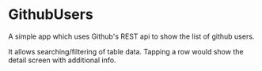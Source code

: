 # GithubUsers

A simple app which uses Github's REST api to show the list of github users.

It allows searching/filtering of table data. Tapping a row would show the detail screen with additional info.
